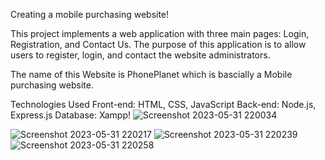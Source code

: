 Creating a mobile purchasing website!

This project implements a web application with three main pages: Login, Registration, and Contact Us. The purpose of this application is to allow users to register, login, and contact the website administrators.

The name of this Website is PhonePlanet which is bascially a Mobile purchasing website.

Technologies Used
Front-end: HTML, CSS, JavaScript
Back-end: Node.js, Express.js
Database: Xampp!
![Screenshot 2023-05-31 220034](https://github.com/Harshkalotra/XenonStack/assets/135109430/bb168ed4-8c4b-4b4d-8417-7e961544c962)

![Screenshot 2023-05-31 220217](https://github.com/Harshkalotra/XenonStack/assets/135109430/c6a093a3-04e7-4c38-86cf-7ccf9805c056)
![Screenshot 2023-05-31 220239](https://github.com/Harshkalotra/XenonStack/assets/135109430/49f0c9c5-df9d-4600-b73d-bedd463f0344)
![Screenshot 2023-05-31 220258](https://github.com/Harshkalotra/XenonStack/assets/135109430/fddda34d-fced-4c14-959f-c79e3430e2fd)
